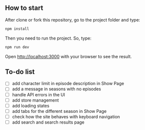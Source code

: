 ## How to start

After clone or fork this repository, go to the project folder and type:

```bash
npm install
```

Then you need to run the project. So, type:

```bash
npm run dev
```

Open [http://localhost:3000](http://localhost:3000) with your browser to see the result.


## To-do list
- [ ] add character limit in episode description in Show Page
- [ ] add a message in seasons with no episodes
- [ ] handle API errors in the UI
- [ ] add store management
- [ ] add loading states
- [ ] add tabs for the different season in Show Page
- [ ] check how the site behaves with keyboard navigation
- [ ] add search and search results page

